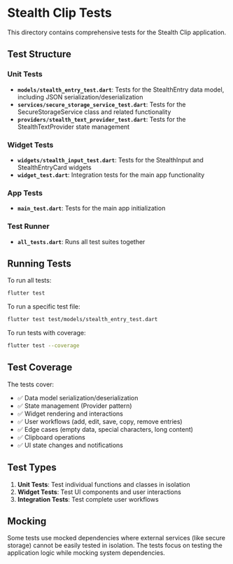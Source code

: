 # Stealth Clip Tests

This directory contains comprehensive tests for the Stealth Clip application.

## Test Structure

### Unit Tests
- **`models/stealth_entry_test.dart`**: Tests for the StealthEntry data model, including JSON serialization/deserialization
- **`services/secure_storage_service_test.dart`**: Tests for the SecureStorageService class and related functionality
- **`providers/stealth_text_provider_test.dart`**: Tests for the StealthTextProvider state management

### Widget Tests
- **`widgets/stealth_input_test.dart`**: Tests for the StealthInput and StealthEntryCard widgets
- **`widget_test.dart`**: Integration tests for the main app functionality

### App Tests
- **`main_test.dart`**: Tests for the main app initialization

### Test Runner
- **`all_tests.dart`**: Runs all test suites together

## Running Tests

To run all tests:
```bash
flutter test
```

To run a specific test file:
```bash
flutter test test/models/stealth_entry_test.dart
```

To run tests with coverage:
```bash
flutter test --coverage
```

## Test Coverage

The tests cover:
- ✅ Data model serialization/deserialization
- ✅ State management (Provider pattern)
- ✅ Widget rendering and interactions
- ✅ User workflows (add, edit, save, copy, remove entries)
- ✅ Edge cases (empty data, special characters, long content)
- ✅ Clipboard operations
- ✅ UI state changes and notifications

## Test Types

1. **Unit Tests**: Test individual functions and classes in isolation
2. **Widget Tests**: Test UI components and user interactions
3. **Integration Tests**: Test complete user workflows

## Mocking

Some tests use mocked dependencies where external services (like secure storage) cannot be easily tested in isolation. The tests focus on testing the application logic while mocking system dependencies.